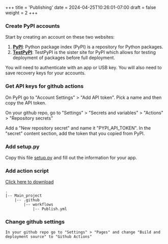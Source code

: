 +++
title = 'Publishing'
date = 2024-04-25T10:26:01-07:00
draft = false
weight = 2
+++

### Create PyPI accounts

Start by creating an account on these two websites:

1. [**PyPI**](https://pypi.org/): Python package index (PyPI) is a repository for Python packages.
2. [**TestPyPI**](https://test.pypi.org/): TestPyPI is the sister site for PyPI which allows for testing deployment of packages before full deployment.

You will need to authenticate with an app or USB key.
You will also need to save recovery keys for your accounts.

### Get API keys for github actions

On PyPI go to "Account Settings" > "Add API token". Pick a name and then copy the API token.

On your github repo, go to "Settings" > "Secrets and variables" > "Actions" > "Repository secrets"

Add a "New repository secret" and name it "PYPI_API_TOKEN". In the "secret" content section, add the token that you copied from PyPI.

### Add setup.py

Copy this file [setup.py](/Python_Tips/assets/example_files/setup.py) and fill out the information for your app.

### Add action script

<a href="/Python_Tips/assets/example_files/publish.yml" 
download>Click here to download</a>

    .
    |-- Main_project
        |-- .github
            |-- workflows
                |-- Publish.yml

### Change github settings

    In your github repo go to "Settings" > "Pages" and change "Build and deployment source" to "Github Actions"
